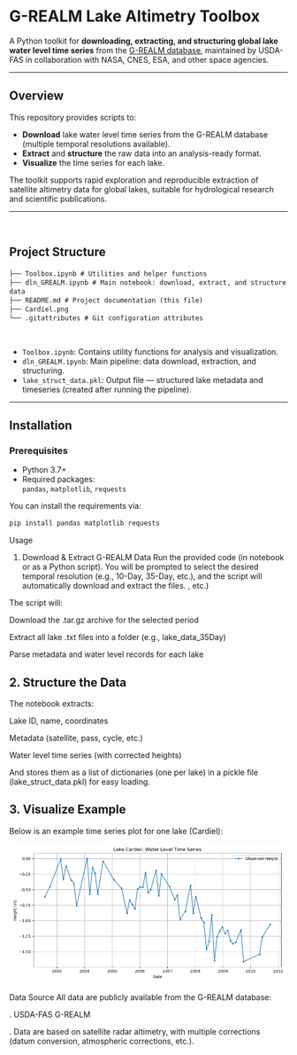 # G-REALM Lake Altimetry Toolbox

A Python toolkit for **downloading, extracting, and structuring global lake water level time series** from the [G-REALM database](https://ipad.fas.usda.gov/cropexplorer/global_reservoir/), maintained by USDA-FAS in collaboration with NASA, CNES, ESA, and other space agencies.

---

## Overview

This repository provides scripts to:
- **Download** lake water level time series from the G-REALM database (multiple temporal resolutions available).
- **Extract** and **structure** the raw data into an analysis-ready format.
- **Visualize** the time series for each lake.

The toolkit supports rapid exploration and reproducible extraction of satellite altimetry data for global lakes, suitable for hydrological research and scientific publications.

---
<br>

## Project Structure

``` .
├── Toolbox.ipynb # Utilities and helper functions
├── dln_GREALM.ipynb # Main notebook: download, extract, and structure data
├── README.md # Project documentation (this file)
├── Cardiel.png
└── .gitattributes # Git configuration attributes
``` 
<br>


- `Toolbox.ipynb`: Contains utility functions for analysis and visualization.
- `dln_GREALM.ipynb`: Main pipeline: data download, extraction, and structuring.
- `lake_struct_data.pkl`: Output file — structured lake metadata and timeseries (created after running the pipeline).

---

## Installation

### Prerequisites

- Python 3.7+
- Required packages:  
  `pandas`, `matplotlib`, `requests`

You can install the requirements via:

```bash
pip install pandas matplotlib requests
``` 
Usage
1. Download & Extract G-REALM Data
Run the provided code (in notebook or as a Python script). You will be prompted to select the desired temporal resolution (e.g., 10-Day, 35-Day, etc.), and the script will automatically download and extract the files.
, etc.)

The script will:

Download the .tar.gz archive for the selected period

Extract all lake .txt files into a folder (e.g., lake_data_35Day)

Parse metadata and water level records for each lake

## 2. Structure the Data
The notebook extracts:

Lake ID, name, coordinates

Metadata (satellite, pass, cycle, etc.)

Water level time series (with corrected heights)

And stores them as a list of dictionaries (one per lake) in a pickle file (lake_struct_data.pkl) for easy loading.

## 3. Visualize Example

Below is an example time series plot for one lake (Cardiel):

![Example Time Series Plot](Cardiel.png)


Data Source
All data are publicly available from the G-REALM database:

. USDA-FAS G-REALM

. Data are based on satellite radar altimetry, with multiple corrections (datum conversion, atmospheric corrections, etc.).

